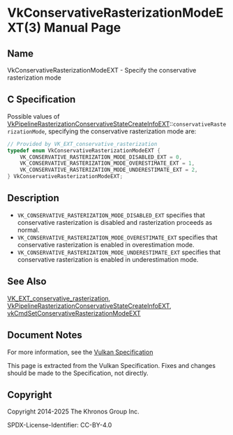 # VkConservativeRasterizationModeEXT(3) Manual Page

## Name

VkConservativeRasterizationModeEXT - Specify the conservative rasterization mode



## [](#_c_specification)C Specification

Possible values of [VkPipelineRasterizationConservativeStateCreateInfoEXT](https://registry.khronos.org/vulkan/specs/latest/man/html/VkPipelineRasterizationConservativeStateCreateInfoEXT.html)::`conservativeRasterizationMode`, specifying the conservative rasterization mode are:

```c++
// Provided by VK_EXT_conservative_rasterization
typedef enum VkConservativeRasterizationModeEXT {
    VK_CONSERVATIVE_RASTERIZATION_MODE_DISABLED_EXT = 0,
    VK_CONSERVATIVE_RASTERIZATION_MODE_OVERESTIMATE_EXT = 1,
    VK_CONSERVATIVE_RASTERIZATION_MODE_UNDERESTIMATE_EXT = 2,
} VkConservativeRasterizationModeEXT;
```

## [](#_description)Description

- `VK_CONSERVATIVE_RASTERIZATION_MODE_DISABLED_EXT` specifies that conservative rasterization is disabled and rasterization proceeds as normal.
- `VK_CONSERVATIVE_RASTERIZATION_MODE_OVERESTIMATE_EXT` specifies that conservative rasterization is enabled in overestimation mode.
- `VK_CONSERVATIVE_RASTERIZATION_MODE_UNDERESTIMATE_EXT` specifies that conservative rasterization is enabled in underestimation mode.

## [](#_see_also)See Also

[VK\_EXT\_conservative\_rasterization](https://registry.khronos.org/vulkan/specs/latest/man/html/VK_EXT_conservative_rasterization.html), [VkPipelineRasterizationConservativeStateCreateInfoEXT](https://registry.khronos.org/vulkan/specs/latest/man/html/VkPipelineRasterizationConservativeStateCreateInfoEXT.html), [vkCmdSetConservativeRasterizationModeEXT](https://registry.khronos.org/vulkan/specs/latest/man/html/vkCmdSetConservativeRasterizationModeEXT.html)

## [](#_document_notes)Document Notes

For more information, see the [Vulkan Specification](https://registry.khronos.org/vulkan/specs/latest/html/vkspec.html#VkConservativeRasterizationModeEXT)

This page is extracted from the Vulkan Specification. Fixes and changes should be made to the Specification, not directly.

## [](#_copyright)Copyright

Copyright 2014-2025 The Khronos Group Inc.

SPDX-License-Identifier: CC-BY-4.0